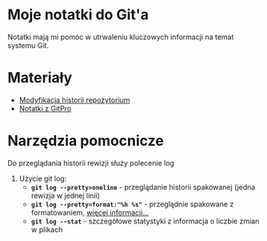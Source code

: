 # Moje notatki do Git'a

Notatki mają mi pomóc w utrwaleniu kluczowych informacji na temat systemu Git.

# Materiały

* [Modyfikacja historii repozytorium](./HistoryModification.md)
* [Notatki z GitPro](./GitProNotes.md)

# Narzędzia pomocnicze

Do przeglądania historii rewizji służy polecenie log

1. Użycie git log:
    * **```git log --pretty=oneline```** - przeglądanie historii spakowanej (jedna rewizja w jednej linii)
    * **```git log --pretty=format:"%h %s"```** - przeglądnie spakowane z formatowaniem,  [więcej informacji...](https://git-scm.com/book/pl/v1/Podstawy-Gita-Podgląd-historii-rewizji/)
    * **```git log --stat```** - szczegółowe statystyki z informacja o liczbie zmian w plikach

